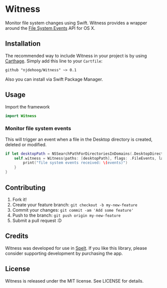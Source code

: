 # Witness
Monitor file system changes using Swift. Witness provides a wrapper around the [File System Events](https://developer.apple.com/library/mac/documentation/Darwin/Conceptual/FSEvents_ProgGuide/Introduction/Introduction.html) API for OS X.

## Installation

The recommended way to include Witness in your project is by using [Carthage](https://github.com/Carthage/Carthage). Simply add this line to your `Cartfile`:

    github "njdehoog/Witness" ~> 0.1
    
Also you can install via Swift Package Manager.

## Usage

Import the framework
```swift
import Witness
```

### Monitor file system events

This will trigger an event when a file in the Desktop directory is created, deleted or modified.
```swift
if let desktopPath = NSSearchPathForDirectoriesInDomains(.DesktopDirectory, .UserDomainMask, true).first {
    self.witness = Witness(paths: [desktopPath], flags: .FileEvents, latency: 0.3) { events in
        print("file system events received: \(events)")
    }
}
```

## Contributing

1. Fork it!
2. Create your feature branch: `git checkout -b my-new-feature`
3. Commit your changes: `git commit -am 'Add some feature'`
4. Push to the branch: `git push origin my-new-feature`
5. Submit a pull request :D

## Credits

Witness was developed for use in [Spelt](http://spelt.io). If you like this library, please consider supporting development by purchasing the app.

## License

Witness is released under the MIT license. See LICENSE for details.
